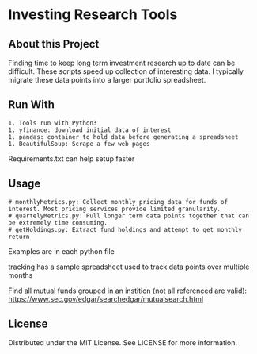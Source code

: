 # Investing Research Tools


## About this Project

Finding time to keep long term investment research up to date can be difficult. These scripts speed up collection of interesting data. I typically migrate these data points into a larger portfolio spreadsheet.

## Run With

	1. Tools run with Python3
	1. yfinance: download initial data of interest
	1. pandas: container to hold data before generating a spreadsheet
	1. BeautifulSoup: Scrape a few web pages

Requirements.txt can help setup faster

## Usage
	# monthlyMetrics.py: Collect monthly pricing data for funds of interest. Most pricing services provide limited granularity.
	# quartelyMetrics.py: Pull longer term data points together that can be extremely time consuming.
	# getHoldings.py: Extract fund holdings and attempt to get monthly return

Examples are in each python file

tracking has a sample spreadsheet used to track data points over multiple months

Find all mutual funds grouped in an instition (not all referenced are valid):
https://www.sec.gov/edgar/searchedgar/mutualsearch.html

## License
Distributed under the MIT License. See LICENSE for more information.
